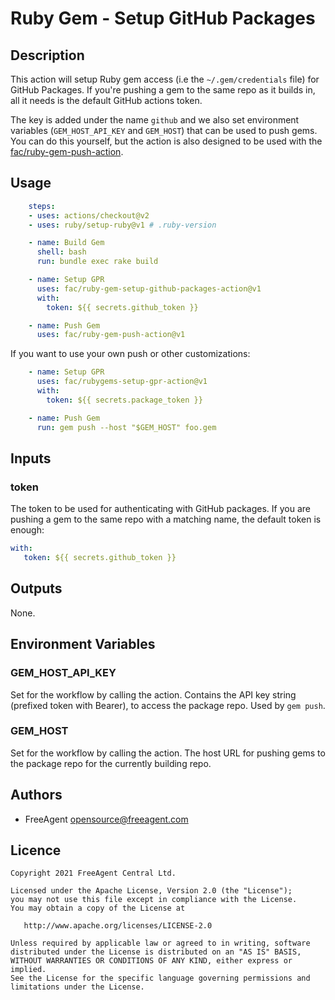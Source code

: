 # Ruby Gem - Setup GitHub Packages

## Description

This action will setup Ruby gem access (i.e the `~/.gem/credentials` file) for GitHub Packages. If you're pushing a gem to the same repo as it builds in, all it needs is the default GitHub actions token.

The key is added under the name `github` and we also set environment variables (`GEM_HOST_API_KEY` and `GEM_HOST`) that can be used to push gems. You can do this yourself, but the action is also designed to be used with the [fac/ruby-gem-push-action](https://github.com/fac/ruby-gem-push-action).

## Usage

```yaml
    steps:
    - uses: actions/checkout@v2
    - uses: ruby/setup-ruby@v1 # .ruby-version

    - name: Build Gem
      shell: bash
      run: bundle exec rake build

    - name: Setup GPR
      uses: fac/ruby-gem-setup-github-packages-action@v1
      with:
        token: ${{ secrets.github_token }}

    - name: Push Gem
      uses: fac/ruby-gem-push-action@v1
```

If you want to use your own push or other customizations:

```yaml
    - name: Setup GPR
      uses: fac/rubygems-setup-gpr-action@v1
      with:
        token: ${{ secrets.package_token }}

    - name: Push Gem
      run: gem push --host "$GEM_HOST" foo.gem
```

## Inputs

### token

The token to be used for authenticating with GitHub packages. If you are pushing a gem to the same repo with a matching name, the default token is enough:

```yaml
with:
   token: ${{ secrets.github_token }}
```

## Outputs

None.
## Environment Variables

### GEM_HOST_API_KEY

Set for the workflow by calling the action. Contains the API key string (prefixed token with Bearer), to access the package repo. Used by `gem push`.

### GEM_HOST

Set for the workflow by calling the action. The host URL for pushing gems to the package repo for the currently building repo.
## Authors

* FreeAgent <opensource@freeagent.com>

## Licence

```
Copyright 2021 FreeAgent Central Ltd.

Licensed under the Apache License, Version 2.0 (the "License");
you may not use this file except in compliance with the License.
You may obtain a copy of the License at

   http://www.apache.org/licenses/LICENSE-2.0

Unless required by applicable law or agreed to in writing, software
distributed under the License is distributed on an "AS IS" BASIS,
WITHOUT WARRANTIES OR CONDITIONS OF ANY KIND, either express or implied.
See the License for the specific language governing permissions and
limitations under the License.
```
